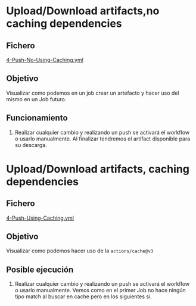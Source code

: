 # Upload/Download artifacts,no caching dependencies 

## Fichero 

[4-Push-No-Using-Caching.yml](https://github.com/sebasnaa/tmp-presentacion/actions/workflows/4-Push-No-Using-Caching.yml)

## Objetivo

Visualizar como podemos en un job crear un artefacto y hacer uso del mismo en un Job futuro.

## Funcionamiento

1. Realizar cualquier cambio y realizando un push se activará el workflow o usarlo manualmente. Al finalizar tendremos el artifact disponible para su descarga.

# Upload/Download artifacts, caching dependencies

## Fichero 

[4-Push-Using-Caching.yml](https://github.com/sebasnaa/tmp-presentacion/actions/workflows/4-Push-Using-Caching.yml)

## Objetivo

Visualizar como podemos hacer uso de la `actions/cache@v3`

## Posible ejecución

1. Realizar cualquier cambio y realizando un push se activará el workflow o usarlo manualmente. Vemos como en el primer Job no hace ningún tipo match al buscar en cache pero en los siguientes si.